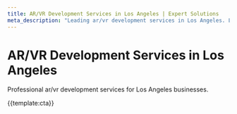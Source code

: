 ```yaml
---
title: AR/VR Development Services in Los Angeles | Expert Solutions
meta_description: "Leading ar/vr development services in Los Angeles. Local expertise, proven results, competitive rates."
---
```


# AR/VR Development Services in Los Angeles

Professional ar/vr development services for Los Angeles businesses.

{{template:cta}}
